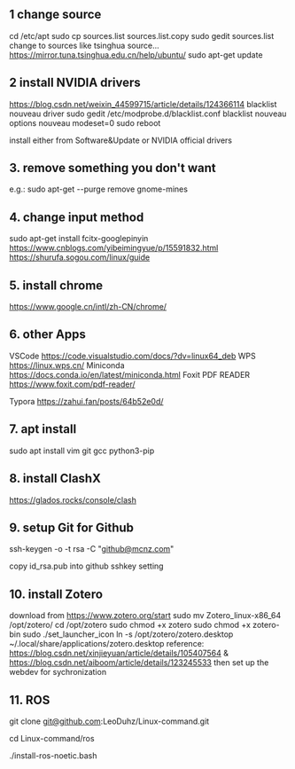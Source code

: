 ## 1 change source
cd /etc/apt
sudo cp sources.list sources.list.copy
sudo gedit sources.list
change to sources like tsinghua source...
https://mirror.tuna.tsinghua.edu.cn/help/ubuntu/
sudo apt-get update

## 2 install NVIDIA drivers
https://blog.csdn.net/weixin_44599715/article/details/124366114 
blacklist nouveau driver
sudo gedit /etc/modprobe.d/blacklist.conf
blacklist nouveau
options nouveau modeset=0
sudo reboot

install either from Software&Update or NVIDIA official drivers

## 3. remove something you don't want
e.g.:
sudo apt-get --purge remove gnome-mines

## 4. change input method
sudo apt-get install fcitx-googlepinyin
https://www.cnblogs.com/yibeimingyue/p/15591832.html 
https://shurufa.sogou.com/linux/guide

## 5. install chrome
https://www.google.cn/intl/zh-CN/chrome/

## 6. other Apps
VSCode https://code.visualstudio.com/docs/?dv=linux64_deb 
WPS https://linux.wps.cn/ 
Miniconda https://docs.conda.io/en/latest/miniconda.html 
Foxit PDF READER https://www.foxit.com/pdf-reader/ 

Typora https://zahui.fan/posts/64b52e0d/


## 7. apt install
sudo apt install vim git gcc python3-pip 

## 8. install ClashX
https://glados.rocks/console/clash

## 9. setup Git for Github

ssh-keygen -o -t rsa -C "github@mcnz.com"

copy id_rsa.pub into github sshkey setting

## 10. install Zotero
download from https://www.zotero.org/start 
sudo mv Zotero_linux-x86_64 /opt/zotero/
cd /opt/zotero
sudo chmod +x zotero
sudo chmod +x zotero-bin
sudo ./set_launcher_icon
ln -s /opt/zotero/zotero.desktop ~/.local/share/applications/zotero.desktop
reference: https://blog.csdn.net/xinjieyuan/article/details/105407564 & https://blog.csdn.net/aiboom/article/details/123245533 
then set up the webdev for sychronization

## 11. ROS

git clone git@github.com:LeoDuhz/Linux-command.git

cd Linux-command/ros

./install-ros-noetic.bash

